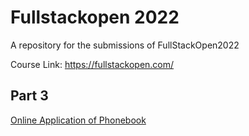 # Fullstackopen 2022

A repository for the submissions of FullStackOpen2022

Course Link:
https://fullstackopen.com/

## Part 3
[Online Application of Phonebook](https://fly-builder-icy-feather-6393.fly.dev/)